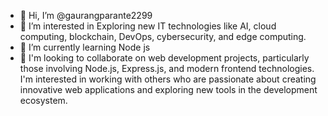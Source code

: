 - 👋 Hi, I’m @gaurangparante2299
- 👀 I’m interested in Exploring new IT technologies like AI, cloud computing, blockchain, DevOps, cybersecurity, and edge computing.
- 🌱 I’m currently learning Node js
- 💞️ I'm looking to collaborate on web development projects, particularly those involving Node.js, Express.js, and modern frontend technologies. I'm interested in working with others who are passionate about creating innovative web applications and exploring new tools in the development ecosystem.


<!---
gaurangparante2299/gaurangparante2299 is a ✨ special ✨ repository because its `README.md` (this file) appears on your GitHub profile.
You can click the Preview link to take a look at your changes.
--->

